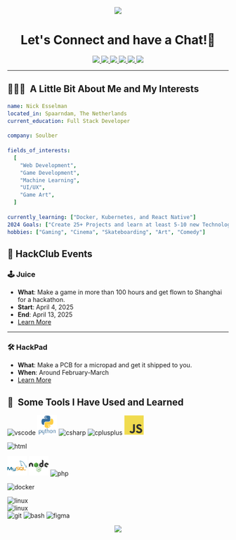 <p align="center">
  <img src="https://capsule-render.vercel.app/api?type=waving&color=gradient&text=Hello!&height=100&section=header"/>
</p>

<h1 align="center">
  Let's Connect and have a Chat!💬
</h1>

<p align="center">
<a href="https://piyushmalhotra.netlify.app/">
  <img height="50" src="https://user-images.githubusercontent.com/46517096/166972883-f5f1d88c-0246-4374-88ac-ded0f2cf0699.png"/>
</a>
<a href="https://www.linkedin.com/in/thepiyushmalhotra/">
  <img height="50" src="https://user-images.githubusercontent.com/46517096/166973395-19676cd8-f8ec-4abf-83ff-da8243505b82.png"/>
</a>
<a href="https://thepiyushmalhotra.medium.com/">
  <img height="50" src="https://user-images.githubusercontent.com/46517096/166973962-d05d145a-b6a0-4643-bd3d-5ac845679367.png"/>
</a>
<a href="https://dev.to/thepiyushmalhotra">
  <img height="50" src="https://user-images.githubusercontent.com/46517096/166974096-7aeecad4-483e-4c85-983f-f4b37b3f794e.png"/>
</a>
<a href="https://twitter.com/Ipiyushmalhotra">
  <img height="50" src="https://user-images.githubusercontent.com/46517096/166974271-91dfa250-d70b-4cb9-8707-f1bda1b708c3.png"/>
</a>
<a href="https://www.instagram.com/thepiyushmalhotra/">
  <img height="50" src="https://user-images.githubusercontent.com/46517096/166974368-9798f39f-1f46-499c-b14e-81f0a3f83a06.png"/>
</a>
</p>

---

<h2> 👨🏻‍💻 &nbsp;A Little Bit About Me and My Interests</h2>

```yaml
name: Nick Esselman
located_in: Spaarndam, The Netherlands
current_education: Full Stack Developer

company: Soulber

fields_of_interests:
  [
    "Web Development",
    "Game Development",
    "Machine Learning",
    "UI/UX",
    "Game Art",
  ]
  
currently_learning: ["Docker, Kubernetes, and React Native"]
2024 Goals: ["Create 25+ Projects and learn at least 5-10 new Technologies."]
hobbies: ["Gaming", "Cinema", "Skateboarding", "Art", "Comedy"]
```


<h2>🎉 HackClub Events</h2>

### 🕹️ Juice
- **What**: Make a game in more than 100 hours and get flown to Shanghai for a hackathon.
- **Start**: April 4, 2025  
- **End**: April 13, 2025  
- [Learn More](https://nickesselman.nl/juice)

---

### 🛠️ HackPad
- **What**: Make a PCB for a micropad and get it shipped to you.
- **When**: Around February-March
- [Learn More](https://nickesselman.nl/hackpad)

<h2> 🚀 &nbsp;Some Tools I Have Used and Learned</h2>
<p align="left">

<img src="https://cdn.jsdelivr.net/gh/devicons/devicon/icons/vscode/vscode-original.svg" 
alt="vscode" width="45" height="45"/>
<img src="https://raw.githubusercontent.com/devicons/devicon/master/icons/python/python-original-wordmark.svg" 
alt="python" width="45" height="45"/>
<img src="https://cdn.jsdelivr.net/gh/devicons/devicon/icons/csharp/csharp-original.svg" 
alt="csharp" width="45" height="45"/>
<img src="https://cdn.jsdelivr.net/gh/devicons/devicon/icons/cplusplus/cplusplus-original.svg" 
alt="cplusplus" width="45" height="45"/>
<img src="https://raw.githubusercontent.com/devicons/devicon/master/icons/javascript/javascript-original.svg"
alt="javascript" width="45" height="45" />
<!-- <img src="https://raw.githubusercontent.com/devicons/devicon/master/icons/react/react-original-wordmark.svg"
alt="react" width="45" height="45" /> -->
<!-- <img src="https://cdn.jsdelivr.net/gh/devicons/devicon/icons/vuejs/vuejs-original-wordmark.svg"
alt="VueJS" width="45" height="45"/> -->
<img src="https://cdn.jsdelivr.net/gh/devicons/devicon/icons/html5/html5-original.svg"
alt="html" width="45" height="45"/>
<!-- <img src="https://cdn.jsdelivr.net/gh/devicons/devicon@latest/icons/bootstrap/bootstrap-original-wordmark.svg" 
alt="bootstrap" width="45" height="45" /> -->
<!-- <img src="https://raw.githubusercontent.com/devicons/devicon/master/icons/css3/css3-original-wordmark.svg" 
alt="css3" width="45" height="45" /> -->
<!-- <img src="https://raw.githubusercontent.com/devicons/devicon/master/icons/mongodb/mongodb-original.svg" 
alt="mongodb" width="45" height="45" /> -->
<img src="https://raw.githubusercontent.com/devicons/devicon/master/icons/mysql/mysql-original-wordmark.svg" 
alt="mysql" width="45" height="45" />
<img src="https://raw.githubusercontent.com/devicons/devicon/master/icons/nodejs/nodejs-original-wordmark.svg" 
alt="nodejs" width="45" height="45" />
<img src="https://cdn.jsdelivr.net/gh/devicons/devicon/icons/php/php-original.svg" 
alt="php" width="45" height="45"/>
<!-- <img src="https://cdn.jsdelivr.net/gh/devicons/devicon/icons/laravel/laravel-plain-wordmark.svg" 
alt="Laravel" width="45" height="45"/> -->
<!-- <img src="https://cdn.jsdelivr.net/gh/devicons/devicon/icons/flutter/flutter-original.svg" 
alt="flutter" width="45" height="45"/> -->
<img src="https://cdn.jsdelivr.net/gh/devicons/devicon/icons/docker/docker-original.svg" 
alt="docker" width="45" height="45"/>
<!-- <img src="https://cdn.jsdelivr.net/gh/devicons/devicon/icons/kubernetes/kubernetes-plain.svg" 
alt="kubernetes" width="45" height="45"/> -->
<!-- <img src="https://cdn.jsdelivr.net/gh/devicons/devicon/icons/amazonwebservices/amazonwebservices-plain-wordmark.svg" alt="aws" width="45" height="45"/> -->
<img src="https://cdn.jsdelivr.net/gh/devicons/devicon/icons/linux/linux-original.svg" 
alt="linux" width="45" height="45"/>       
<img src="https://cdn.jsdelivr.net/gh/devicons/devicon/icons/archlinux/archlinux-original.svg" 
alt="linux" width="45" height="45"/>       
<img src="https://cdn.jsdelivr.net/gh/devicons/devicon/icons/git/git-original.svg" 
alt="git" width="45" height="45"/>
<img src="https://cdn.jsdelivr.net/gh/devicons/devicon/icons/bash/bash-original.svg" 
alt="bash" width="45" height="45"/>
<img src="https://cdn.jsdelivr.net/gh/devicons/devicon/icons/figma/figma-original.svg" 
alt="figma" width="45" height="45"/>   
</p>

<p align="center">
  <img src="https://capsule-render.vercel.app/api?type=waving&color=gradient&height=100&section=footer"/>
</p
#education:
#  [
#    "Self-Taught Developer and Designer",
#    "Master's in Electrical and Computer Engineering",
#    "Bachelor's in Electronics and Communication",
#  ]
